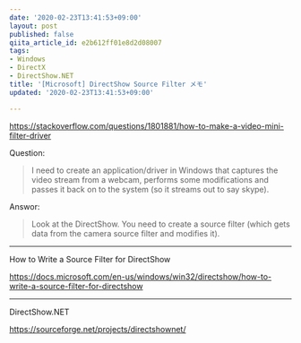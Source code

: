 ```yaml
---
date: '2020-02-23T13:41:53+09:00'
layout: post
published: false
qiita_article_id: e2b612ff01e8d2d08007
tags:
- Windows
- DirectX
- DirectShow.NET
title: '[Microsoft] DirectShow Source Filter メモ'
updated: '2020-02-23T13:41:53+09:00'

---
```

https://stackoverflow.com/questions/1801881/how-to-make-a-video-mini-filter-driver  
  
Question:   
  
> I need to create an application/driver in Windows that captures the video stream from a webcam, performs some modifications and passes it back on to the system (so it streams out to say skype).  
  
Answor:  
  
> Look at the DirectShow. You need to create a source filter (which gets data from the camera source filter and modifies it).  
  
---  
  
How to Write a Source Filter for DirectShow  
  
https://docs.microsoft.com/en-us/windows/win32/directshow/how-to-write-a-source-filter-for-directshow  
  
----  
  
DirectShow.NET  
  
https://sourceforge.net/projects/directshownet/  
  
